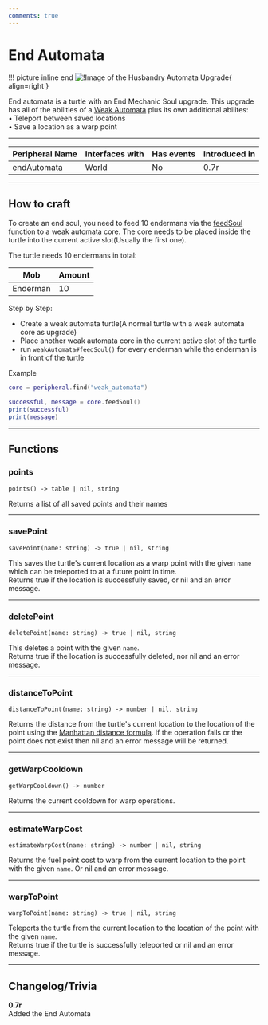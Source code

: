 ```yaml
---
comments: true
---
```


# End Automata

!!! picture inline end
    ![!Image of the Husbandry Automata Upgrade](../img/previews/end_automata.png){ align=right }

End automata is a turtle with an End Mechanic Soul upgrade. This upgrade has all of the abilities of a [Weak Automata](./weak_automata.md) plus its own additional abilites:  
• Teleport between saved locations  
• Save a location as a warp point

<p class="picture-spacing" style="--ps:3.7rem;"></p>

---

<div class="center-table" markdown>

| Peripheral Name | Interfaces with | Has events | Introduced in |
| --------------- | --------------- | ---------- | ------------- |
| endAutomata     | World           | No         | 0.7r          |

</div>

---

## How to craft

To create an end soul, you need to feed 10 endermans via the [feedSoul](weak_automata.md#feedsoul) function to a weak automata core.
The core needs to be placed inside the turtle into the current active slot(Usually the first one).

The turtle needs 10 endermans in total:

| Mob      | Amount |
|----------|--------|
| Enderman | 10     |

Step by Step:

- Create a weak automata turtle(A normal turtle with a weak automata core as upgrade)
- Place another weak automata core in the current active slot of the turtle
- run `weakAutomata#feedSoul()` for every enderman while the enderman is in front of the turtle

Example
```lua
core = peripheral.find("weak_automata")

successful, message = core.feedSoul()
print(successful)
print(message)
```

---

## Functions

### points
```
points() -> table | nil, string
```
Returns a list of all saved points and their names

---

### savePoint
```
savePoint(name: string) -> true | nil, string
```
This saves the turtle's current location as a warp point with the given `name` which can be teleported to at a future point in time.  
Returns true if the location is successfully saved, or nil and an error message.

---

### deletePoint
```
deletePoint(name: string) -> true | nil, string
```
This deletes a point with the given `name`.     
Returns true if the location is successfully deleted, nor nil and an error message.

---

### distanceToPoint
```
distanceToPoint(name: string) -> number | nil, string
```
Returns the distance from the turtle's current location to the location of the point using the [Manhattan distance formula](https://en.wikipedia.org/wiki/Taxicab_geometry). If the operation fails or the point does not exist then nil and an error message will be returned.

---

### getWarpCooldown
```
getWarpCooldown() -> number
```
Returns the current cooldown for warp operations.

---

### estimateWarpCost
```
estimateWarpCost(name: string) -> number | nil, string
```
Returns the fuel point cost to warp from the current location to the point with the given `name`. Or nil and an error message.

---

### warpToPoint
```
warpToPoint(name: string) -> true | nil, string
```
Teleports the turtle from the current location to the location of the point with the given `name`.  
Returns true if the turtle is successfully teleported or nil and an error message.

---

## Changelog/Trivia

**0.7r**  
Added the End Automata
